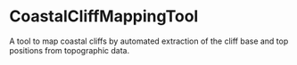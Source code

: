 # CoastalCliffMappingTool
A tool to map coastal cliffs by automated extraction of the cliff base and top positions from topographic data.
